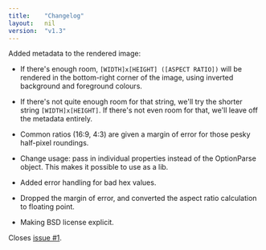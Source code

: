```yaml
---
title:    "Changelog"
layout:   nil
version:  "v1.3"
---
```

Added metadata to the rendered image:

*   If there's enough room, `[WIDTH]x[HEIGHT] ([ASPECT RATIO])` will be
    rendered in the bottom-right corner of the image, using inverted
    background and foreground colours.

*   If there's not quite enough room for that string, we'll try the
    shorter string `[WIDTH]x[HEIGHT]`.  If there's not even room for
    that, we'll leave off the metadata entirely.

*   Common ratios (16:9, 4:3) are given a margin of error for those
    pesky half-pixel roundings.

*   Change usage: pass in individual properties instead of the
    OptionParse object.  This makes it possible to use as a lib.

*   Added error handling for bad hex values.

*   Dropped the margin of error, and converted the aspect ratio
    calculation to floating point.

*   Making BSD license explicit.

Closes [issue #1][gh-1].

[gh-1]: http://github.com/mikewest/PyPlaceholder/issues#issue/1
